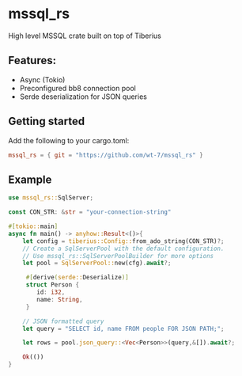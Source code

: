 # mssql_rs

High level MSSQL crate built on top of Tiberius

## Features:

- Async (Tokio)
- Preconfigured bb8 connection pool
- Serde deserialization for JSON queries

## Getting started

Add the following to your cargo.toml:

```toml
mssql_rs = { git = "https://github.com/wt-7/mssql_rs" }
```

## Example

```rust
use mssql_rs::SqlServer;

const CON_STR: &str = "your-connection-string"

#[tokio::main]
async fn main() -> anyhow::Result<()>{
    let config = tiberius::Config::from_ado_string(CON_STR)?;
    // Create a SqlServerPool with the default configuration.
    // Use mssql_rs::SqlServerPoolBuilder for more options
    let pool = SqlServerPool::new(cfg).await?;

     #[derive(serde::Deserialize)]
     struct Person {
        id: i32,
        name: String,
     }

    // JSON formatted query
    let query = "SELECT id, name FROM people FOR JSON PATH;";

    let rows = pool.json_query::<Vec<Person>>(query,&[]).await?;

    Ok(())
}
```
